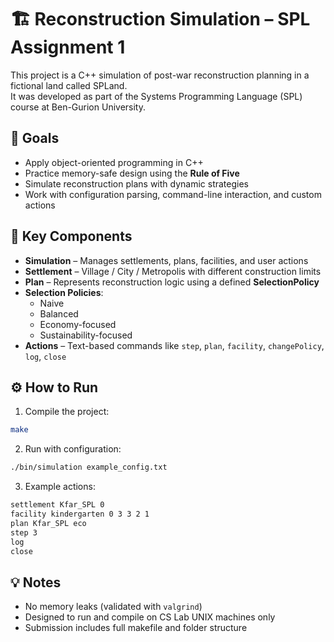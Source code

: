 # 🏗️ Reconstruction Simulation – SPL Assignment 1

This project is a C++ simulation of post-war reconstruction planning in a fictional land called SPLand.  
It was developed as part of the Systems Programming Language (SPL) course at Ben-Gurion University.

## 🎯 Goals
- Apply object-oriented programming in C++
- Practice memory-safe design using the **Rule of Five**
- Simulate reconstruction plans with dynamic strategies
- Work with configuration parsing, command-line interaction, and custom actions

## 🧠 Key Components
- **Simulation** – Manages settlements, plans, facilities, and user actions
- **Settlement** – Village / City / Metropolis with different construction limits
- **Plan** – Represents reconstruction logic using a defined **SelectionPolicy**
- **Selection Policies**:
  - Naive
  - Balanced
  - Economy-focused
  - Sustainability-focused
- **Actions** – Text-based commands like `step`, `plan`, `facility`, `changePolicy`, `log`, `close`

## ⚙️ How to Run

1. Compile the project:
```bash
make
```

2. Run with configuration:
```bash
./bin/simulation example_config.txt
```

3. Example actions:
```bash
settlement Kfar_SPL 0
facility kindergarten 0 3 3 2 1
plan Kfar_SPL eco
step 3
log
close
```

## 💡 Notes
- No memory leaks (validated with `valgrind`)
- Designed to run and compile on CS Lab UNIX machines only
- Submission includes full makefile and folder structure
